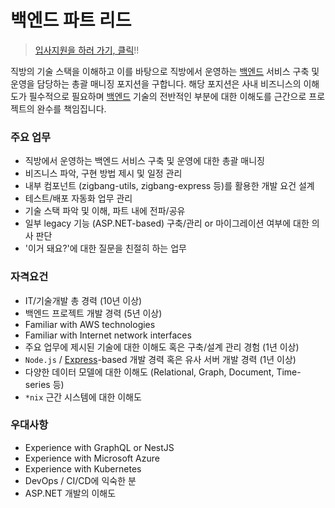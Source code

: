# 백엔드 파트 리드

> [입사지원을 하러 가기, 클릭](https://zigbang.recruiter.co.kr/app/applicant/registResume)!!

직방의 기술 스택을 이해하고 이를 바탕으로 직방에서 운영하는 [백엔드](../Backend.md) 서비스 구축 및 운영을 담당하는 총괄 매니징 포지션을 구합니다. 해당 포지션은 사내 비즈니스의 이해도가 필수적으로 필요하며 [백엔드](../Backend.md) 기술의 전반적인 부분에 대한 이해도를 근간으로 프로젝트의 완수를 책임집니다.

### 주요 업무

* 직방에서 운영하는 백엔드 서비스 구축 및 운영에 대한 총괄 매니징
* 비즈니스 파악, 구현 방법 제시 및 일정 관리
* 내부 컴포넌트 (zigbang-utils, zigbang-express 등)를 활용한 개발 요건 설계
* 테스트/배포 자동화 업무 관리
* 기술 스택 파악 및 이해, 파트 내에 전파/공유
* 일부 legacy 기능 (ASP.NET-based) 구축/관리 or 마이그레이션 여부에 대한 의사 판단
* '이거 돼요?'에 대한 질문을 친절히 하는 업무

### 자격요건

* IT/기술개발 총 경력 (10년 이상)
* 백엔드 프로젝트 개발 경력 (5년 이상)
* Familiar with AWS technologies
* Familiar with Internet network interfaces
* 주요 업무에 제시된 기술에 대한 이해도 혹은 구축/설계 관리 경험 (1년 이상)
* `Node.js` / [Express](https://expressjs.com/)-based 개발 경력 혹은 유사 서버 개발 경력 (1년 이상)
* 다양한 데이터 모델에 대한 이해도 (Relational, Graph, Document, Time-series 등)
* `*nix` 근간 시스템에 대한 이해도

### 우대사항

* Experience with GraphQL or NestJS
* Experience with Microsoft Azure
* Experience with Kubernetes
* DevOps / CI/CD에 익숙한 분
* ASP.NET 개발의 이해도
